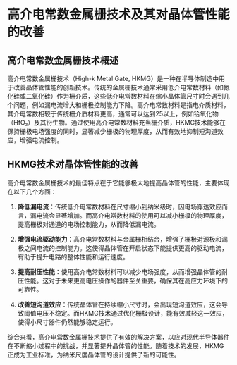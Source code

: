 # 高介电常数金属栅技术及其对晶体管性能的改善

## 高介电常数金属栅技术概述

高介电常数金属栅技术（High-k Metal Gate, HKMG）是一种在半导体制造中用于改善晶体管性能的创新技术。传统的金属栅技术通常采用低介电常数材料（如氮化硅或二氧化硅）作为栅介质，这些低介电常数材料在缩小晶体管尺寸时会遇到几个问题，例如漏电流增大和栅极控制能力下降。高介电常数材料是指电介质材料，其介电常数相较于传统栅介质材料更高，通常可以达到25以上，例如铪氧化物（HfO₂）及其衍生物。通过使用高介电常数材料充当栅介质，HKMG技术能够在保持栅极电场强度的同时，显著减少栅极的物理厚度，从而有效地抑制短沟道效应，增强电流控制。

## HKMG技术对晶体管性能的改善

高介电常数金属栅技术的最佳特点在于它能够极大地提高晶体管的性能，主要体现在以下几个方面：

1. **降低漏电流**：传统低介电常数材料在尺寸缩小到纳米级时，因电场穿透效应而言，漏电流会显著增加。而高介电常数材料的使用可以减小栅极的物理厚度，提高栅极对通道的电场控制能力，从而降低漏电流。

2. **增强电流驱动能力**：高介电常数材料与金属栅相结合，增强了栅极对源极和漏极之间电流的控制能力。这使得晶体管在开启状态下能提供更高的驱动电流，有助于提升电路的整体性能和运行速度。

3. **提高耐压性能**：使用高介电常数材料可以减少电场强度，从而增强晶体管的耐压性能。这对于未来更高电压操作的器件至关重要，确保其在高应力环境下的可靠性。

4. **改善短沟道效应**：传统晶体管在持续缩小尺寸时，会出现短沟道效应，这会导致阈值电压不稳定。而HKMG技术通过优化栅极设计，能有效减轻这一效应，使得小尺寸器件仍然能够稳定运行。

综合来看，高介电常数金属栅技术提供了有效的解决方案，以应对现代半导体器件在不断缩小过程中的挑战，并显著提升晶体管的性能。随着技术的发展，HKMG正成为工业标准，为纳米尺度晶体管的设计提供了新的可能性。